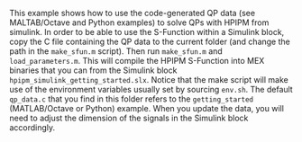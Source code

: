 This example shows how to use the code-generated QP data (see MALTAB/Octave and Python examples) to solve QPs with HPIPM from simulink.
In order to be able to use the S-Function within a Simulink block, copy the C file containing the QP data to the current folder (and change the path in the `make_sfun.m` script).
Then run `make_sfun.m` and `load_parameters.m`.
This will compile the HPIPM S-Function into MEX binaries that you can from the Simulink block `hpipm_simulink_getting_started.slx`.
Notice that the make script will make use of the environment variables usually set by sourcing `env.sh`.
The default `qp_data.c` that you find in this folder refers to the `getting_started` (MATLAB/Octave or Python) example.
When you update the data, you will need to adjust the dimension of the signals in the Simulink block accordingly. 
